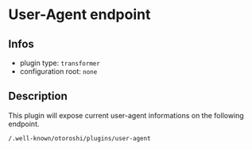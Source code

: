 
# User-Agent endpoint

## Infos

* plugin type: `transformer`
* configuration root: ``none``

## Description

This plugin will expose current user-agent informations on the following endpoint.

`/.well-known/otoroshi/plugins/user-agent`






